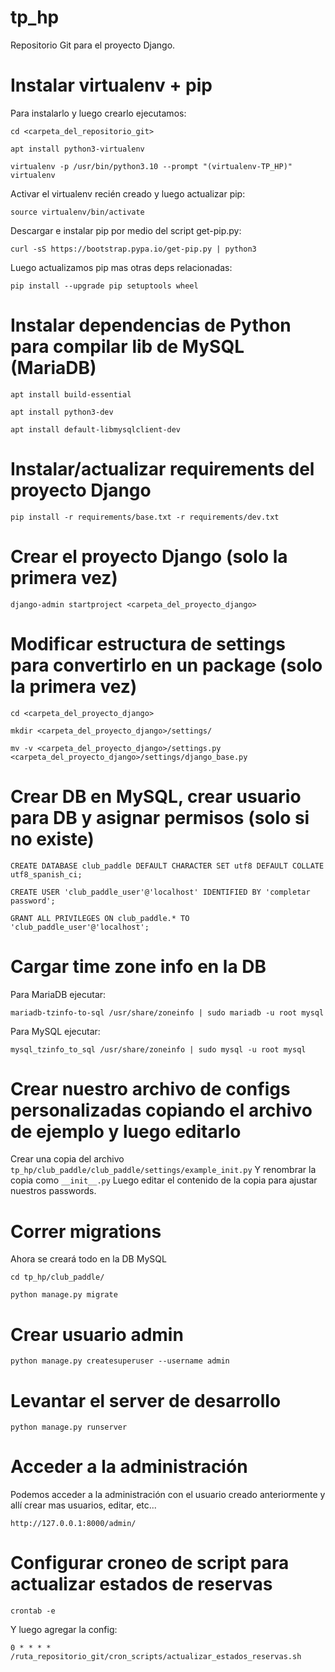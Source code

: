 # tp_hp

Repositorio Git para el proyecto Django.

# Instalar virtualenv + pip

Para instalarlo y luego crearlo ejecutamos:

`cd <carpeta_del_repositorio_git>`

`apt install python3-virtualenv`

`virtualenv -p /usr/bin/python3.10 --prompt "(virtualenv-TP_HP)" virtualenv`

Activar el virtualenv recién creado y luego actualizar pip:

`source virtualenv/bin/activate`

Descargar e instalar pip por medio del script get-pip.py:

`curl -sS https://bootstrap.pypa.io/get-pip.py | python3`

Luego actualizamos pip mas otras deps relacionadas:

`pip install --upgrade pip setuptools wheel`

# Instalar dependencias de Python para compilar lib de MySQL (MariaDB)

`apt install build-essential`

`apt install python3-dev`

`apt install default-libmysqlclient-dev`

# Instalar/actualizar requirements del proyecto Django

`pip install -r requirements/base.txt -r requirements/dev.txt`

# Crear el proyecto Django (solo la primera vez)

`django-admin startproject <carpeta_del_proyecto_django>`

# Modificar estructura de settings para convertirlo en un package (solo la primera vez)

`cd <carpeta_del_proyecto_django>`

`mkdir <carpeta_del_proyecto_django>/settings/`

`mv -v <carpeta_del_proyecto_django>/settings.py <carpeta_del_proyecto_django>/settings/django_base.py`

# Crear DB en MySQL, crear usuario para DB y asignar permisos (solo si no existe)

```
CREATE DATABASE club_paddle DEFAULT CHARACTER SET utf8 DEFAULT COLLATE utf8_spanish_ci;

CREATE USER 'club_paddle_user'@'localhost' IDENTIFIED BY 'completar password';

GRANT ALL PRIVILEGES ON club_paddle.* TO 'club_paddle_user'@'localhost';
```

# Cargar time zone info en la DB

Para MariaDB ejecutar:

`mariadb-tzinfo-to-sql /usr/share/zoneinfo | sudo mariadb -u root mysql`

Para MySQL ejecutar:

`mysql_tzinfo_to_sql /usr/share/zoneinfo | sudo mysql -u root mysql`

# Crear nuestro archivo de configs personalizadas copiando el archivo de ejemplo y luego editarlo

Crear una copia del archivo `tp_hp/club_paddle/club_paddle/settings/example_init.py`
Y renombrar la copia como `__init__.py`
Luego editar el contenido de la copia para ajustar nuestros passwords.

# Correr migrations

Ahora se creará todo en la DB MySQL

`cd tp_hp/club_paddle/`

`python manage.py migrate`

# Crear usuario admin

`python manage.py createsuperuser --username admin`

# Levantar el server de desarrollo

`python manage.py runserver`

# Acceder a la administración

Podemos acceder a la administración con el usuario creado anteriormente
y allí crear mas usuarios, editar, etc...

    http://127.0.0.1:8000/admin/

# Configurar croneo de script para actualizar estados de reservas

`crontab -e`

Y luego agregar la config:

```
0 * * * * /ruta_repositorio_git/cron_scripts/actualizar_estados_reservas.sh
```
